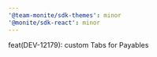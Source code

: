 ```yaml
---
'@team-monite/sdk-themes': minor
'@monite/sdk-react': minor
---
```


feat(DEV-12179): custom Tabs for Payables
